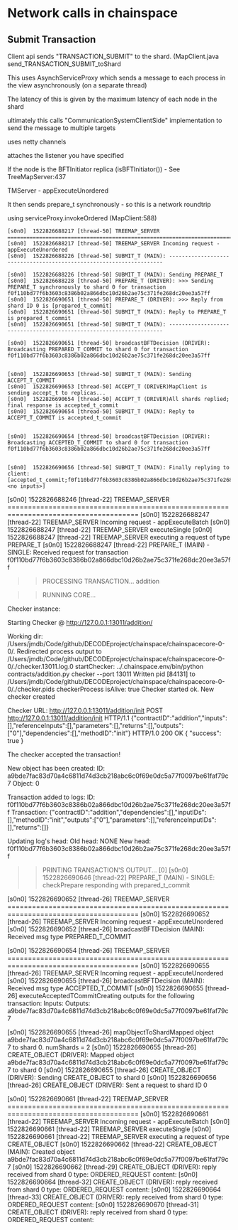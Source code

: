 # Network calls in chainspace

## Submit Transaction
Client api sends "TRANSACTION_SUBMIT" to the shard. (MapClient.java send_TRANSACTION_SUBMIT_toShard

This uses AsynchServiceProxy which sends a message to each process in the view asynchronously (on a separate thread)

The latency of this is given by the maximum latency of each node in the shard

ultimately this calls "CommunicationSystemClientSide" implementation to send the message to multiple targets

uses netty channels

attaches the listener you have specified

If the node is the BFTInitiator replica (isBFTInitiator()) - See TreeMapServer:437

TMServer - appExecuteUnordered

It then sends prepare_t synchronously - so this is a network roundtrip

using serviceProxy.invokeOrdered (MapClient:588)

```
[s0n0]  1522826688217 [thread-50] TREEMAP_SERVER ======================================================================================
[s0n0]  1522826688217 [thread-50] TREEMAP_SERVER Incoming request - appExecuteUnordered
[s0n0]  1522826688226 [thread-50] SUBMIT_T (MAIN): --------------------------------------------------------------------

[s0n0]  1522826688226 [thread-50] SUBMIT_T (MAIN): Sending PREPARE_T
[s0n0]  1522826688228 [thread-50] PREPARE_T (DRIVER): >>> Sending PREPARE_T synchronously to shard 0 for transaction f0f110bd77f6b3603c8386b02a866dbc10d26b2ae75c371fe268dc20ee3a57ff
[s0n0]  1522826690651 [thread-50] PREPARE_T (DRIVER): >>> Reply from shard ID 0 is [prepared_t_commit]
[s0n0]  1522826690651 [thread-50] SUBMIT_T (MAIN): Reply to PREPARE_T is prepared_t_commit
[s0n0]  1522826690651 [thread-50] SUBMIT_T (MAIN): --------------------------------------------------------------------

[s0n0]  1522826690651 [thread-50] broadcastBFTDecision (DRIVER): Broadcasting PREPARED_T_COMMIT to shard 0 for transaction f0f110bd77f6b3603c8386b02a866dbc10d26b2ae75c371fe268dc20ee3a57ff


[s0n0]  1522826690653 [thread-50] SUBMIT_T (MAIN): Sending ACCEPT_T_COMMIT
[s0n0]  1522826690653 [thread-50] ACCEPT_T (DRIVER)MapClient is sending accept_t to replicas...
[s0n0]  1522826690654 [thread-50] ACCEPT_T (DRIVER)All shards replied; final response is accepted_t_commit
[s0n0]  1522826690654 [thread-50] SUBMIT_T (MAIN): Reply to ACCEPT_T_COMMIT is accepted_t_commit


[s0n0]  1522826690654 [thread-50] broadcastBFTDecision (DRIVER): Broadcasting ACCEPTED_T_COMMIT to shard 0 for transaction f0f110bd77f6b3603c8386b02a866dbc10d26b2ae75c371fe268dc20ee3a57ff


[s0n0]  1522826690656 [thread-50] SUBMIT_T (MAIN): Finally replying to client: [accepted_t_commit;f0f110bd77f6b3603c8386b02a866dbc10d26b2ae75c371fe268dc20ee3a57ff;<no inputs>]
```


[s0n0]  1522826688246 [thread-22] TREEMAP_SERVER ======================================================================================
[s0n0]  1522826688247 [thread-22] TREEMAP_SERVER Incoming request - appExecuteBatch
[s0n0]  1522826688247 [thread-22] TREEMAP_SERVER executeSingle
[s0n0]  1522826688247 [thread-22] TREEMAP_SERVER executing a request of type PREPARE_T
[s0n0]  1522826688247 [thread-22] PREPARE_T (MAIN) - SINGLE: Received request for transaction f0f110bd77f6b3603c8386b02a866dbc10d26b2ae75c371fe268dc20ee3a57ff

>> PROCESSING TRANSACTION...
addition

>> RUNNING CORE...

Checker instance:

Starting Checker @ http://127.0.0.1:13011/addition/

Working dir: /Users/jmdb/Code/github/DECODEproject/chainspace/chainspacecore-0-0/.
Redirected process output to /Users/jmdb/Code/github/DECODEproject/chainspace/chainspacecore-0-0/./checker.13011.log.0
startChecker: ../.chainspace.env/bin/python contracts/addition.py checker --port 13011
Written pid [84131] to /Users/jmdb/Code/github/DECODEproject/chainspace/chainspacecore-0-0/./checker.pids
checkerProcess isAlive: true
Checker started ok.
        New checker created

Checker URL:
        http://127.0.0.1:13011/addition/init
POST http://127.0.0.1:13011/addition/init HTTP/1.1
{"contractID":"addition","inputs":[],"referenceInputs":[],"parameters":[],"returns":[],"outputs":["0"],"dependencies":[],"methodID":"init"}
HTTP/1.0 200 OK
{
  "success": true
}


The checker accepted the transaction!

New object has been created:
        ID: a9bde7fac83d70a4c6811d74d3cb218abc6c0f69e0dc5a77f0097be61faf79c7
        Object: 0

Transaction added to logs:
        ID: f0f110bd77f6b3603c8386b02a866dbc10d26b2ae75c371fe268dc20ee3a57ff
        Transaction: {"contractID":"addition","dependencies":[],"inputIDs":[],"methodID":"init","outputs":["0"],"parameters":[],"referenceInputIDs":[],"returns":[]}

Updating log's head:
        Old head: NONE
        New head: f0f110bd77f6b3603c8386b02a866dbc10d26b2ae75c371fe268dc20ee3a57ff

>> PRINTING TRANSACTION'S OUTPUT...
[0]
[s0n0]  1522826690646 [thread-22] PREPARE_T (MAIN) - SINGLE: checkPrepare responding with prepared_t_commit

[s0n0]  1522826690652 [thread-26] TREEMAP_SERVER ======================================================================================
[s0n0]  1522826690652 [thread-26] TREEMAP_SERVER Incoming request - appExecuteUnordered
[s0n0]  1522826690652 [thread-26] broadcastBFTDecision (MAIN): Received msg type PREPARED_T_COMMIT

[s0n0]  1522826690654 [thread-26] TREEMAP_SERVER ======================================================================================
[s0n0]  1522826690655 [thread-26] TREEMAP_SERVER Incoming request - appExecuteUnordered
[s0n0]  1522826690655 [thread-26] broadcastBFTDecision (MAIN): Received msg type ACCEPTED_T_COMMIT
[s0n0]  1522826690655 [thread-26] executeAcceptedTCommitCreating outputs for the following transaction:
Inputs:
Outputs:
a9bde7fac83d70a4c6811d74d3cb218abc6c0f69e0dc5a77f0097be61faf79c7

[s0n0]  1522826690655 [thread-26] mapObjectToShardMapped object a9bde7fac83d70a4c6811d74d3cb218abc6c0f69e0dc5a77f0097be61faf79c7 to shard 0. numShards = 2
[s0n0]  1522826690655 [thread-26] CREATE_OBJECT (DRIVER): Mapped object a9bde7fac83d70a4c6811d74d3cb218abc6c0f69e0dc5a77f0097be61faf79c7 to shard 0
[s0n0]  1522826690655 [thread-26] CREATE_OBJECT (DRIVER): Sending CREATE_OBJECT to shard 0
[s0n0]  1522826690656 [thread-26] CREATE_OBJECT (DRIVER): Sent a request to shard ID 0

[s0n0]  1522826690661 [thread-22] TREEMAP_SERVER ======================================================================================
[s0n0]  1522826690661 [thread-22] TREEMAP_SERVER Incoming request - appExecuteBatch
[s0n0]  1522826690661 [thread-22] TREEMAP_SERVER executeSingle
[s0n0]  1522826690661 [thread-22] TREEMAP_SERVER executing a request of type CREATE_OBJECT
[s0n0]  1522826690662 [thread-22] CREATE_OBJECT (MAIN): Created object a9bde7fac83d70a4c6811d74d3cb218abc6c0f69e0dc5a77f0097be61faf79c7
[s0n0]  1522826690662 [thread-29] CREATE_OBJECT (DRIVER): reply received from shard 0 type: ORDERED_REQUEST content: <null>
[s0n0]  1522826690664 [thread-32] CREATE_OBJECT (DRIVER): reply received from shard 0 type: ORDERED_REQUEST content: <null>
[s0n0]  1522826690664 [thread-33] CREATE_OBJECT (DRIVER): reply received from shard 0 type: ORDERED_REQUEST content: <null>
[s0n0]  1522826690670 [thread-31] CREATE_OBJECT (DRIVER): reply received from shard 0 type: ORDERED_REQUEST content: <null>
